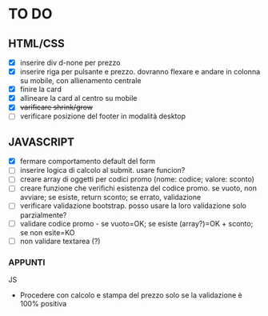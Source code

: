 # TO DO

## HTML/CSS
- [x] inserire div d-none per prezzo
- [x] inserire riga per pulsante e prezzo. dovranno flexare e andare in colonna su mobile, con allienamento centrale
- [x] finire la card
- [x] allineare la card al centro su mobile
- [x] ~~varificare shrink/grow~~
- [ ] verificare posizione del footer in modalità desktop

## JAVASCRIPT

- [x] fermare comportamento default del form
- [ ] inserire logica di calcolo al submit. usare funcion?
- [ ] creare array di oggetti per codici promo (nome: codice; valore: sconto)
- [ ] creare funzione che verifichi esistenza del codice promo. se vuoto, non avviare; se esiste, return sconto; se errato, validazione
- [ ] verificare validazione bootstrap. posso usare la loro validazione solo parzialmente?
- [ ] validare codice promo - se vuoto=OK; se esiste (array?)=OK + sconto; se non esite=KO
- [ ] non validare textarea (?)

### APPUNTI

JS
- Procedere con calcolo e stampa del prezzo solo se la validazione è 100% positiva